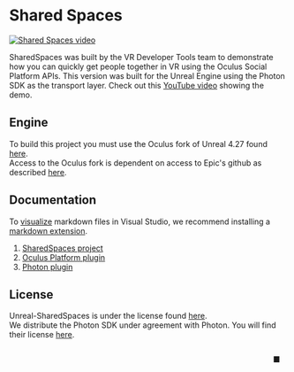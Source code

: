 # Shared Spaces

[![Shared Spaces video](http://img.youtube.com/vi/td8dQxZY9OI/maxresdefault.jpg)](http://www.youtube.com/watch?v=td8dQxZY9OI "Shared Spaces | Oculus Multiplayer Sample")

SharedSpaces was built by the VR Developer Tools team to demonstrate how you can quickly get people together in VR using the Oculus Social Platform APIs. This version was built for the Unreal Engine using the Photon SDK as the transport layer. Check out this [YouTube video](http://www.youtube.com/watch?v=td8dQxZY9OI "Shared Spaces | Oculus Multiplayer Sample") showing the demo.

## Engine

To build this project you must use the Oculus fork of Unreal 4.27 found [here](https://github.com/Oculus-VR/UnrealEngine).<br>
Access to the Oculus fork is dependent on access to Epic's github as described [here](https://www.unrealengine.com/ue4-on-github).

## Documentation

To [visualize](./Documentation/Media/markdown_extension.png) markdown files in Visual Studio, we recommend installing a
[markdown extension](https://marketplace.visualstudio.com/search?term=markdown&target=VS&category=Tools&vsVersion=&subCategory=All&sortBy=Relevance).


1. [SharedSpaces project](./Documentation/SharedSpaces.md "SharedSpaces documentation")
2. [Oculus Platform plugin](./Plugins/OculusPlatform/Documentation/OculusPlatform.md)
3. [Photon plugin](./Plugins/PhotonNetDriver/Documentation/PhotonNetDriver.md)

## License

Unreal-SharedSpaces is under the license found [here](LICENSE).<br/>
We distribute the Photon SDK under agreement with Photon.  You will find their license [here](./Source/ThirdParty/Photon/license.txt).

<div style="text-align: right; padding: 10pt;">&#x25A0;</div>
